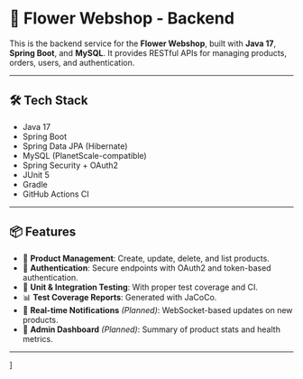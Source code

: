 # 🌸 Flower Webshop - Backend

This is the backend service for the **Flower Webshop**, built with **Java 17**, **Spring Boot**, and **MySQL**. It provides RESTful APIs for managing products, orders, users, and authentication.

---

## 🛠️ Tech Stack

- Java 17
- Spring Boot
- Spring Data JPA (Hibernate)
- MySQL (PlanetScale-compatible)
- Spring Security + OAuth2
- JUnit 5
- Gradle
- GitHub Actions CI

---

## 📦 Features

- 🌼 **Product Management**: Create, update, delete, and list products.
- 🔐 **Authentication**: Secure endpoints with OAuth2 and token-based authentication.
- 🧪 **Unit & Integration Testing**: With proper test coverage and CI.
- 📊 **Test Coverage Reports**: Generated with JaCoCo.
- 📡 **Real-time Notifications** *(Planned)*: WebSocket-based updates on new products.
- 🧭 **Admin Dashboard** *(Planned)*: Summary of product stats and health metrics.

---

]

